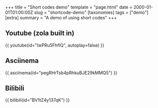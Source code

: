 +++
title = "Short codes demo"
template = "page.html"
date = 2000-01-01T01:00:00Z
slug = "shortcode-demo"
[taxonomies]
tags = ["demo"]
[extra]
summary = "A demo of using short codes"
+++

## Youtube (zola built in)
{{ youtube(id="IwPRu5FhfIQ", autoplay=false) }}

## Asciinema
{{ asciinema(id="pegRHrTsb4pRhkuBJE29kMMQ5") }}

## Bilibili
{{ bilibili(id="BV1tZ4y137qK") }}